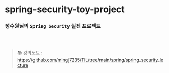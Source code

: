 # spring-security-toy-project


### 정수원님의 ``Spring Security`` 실전 프로젝트

<br>

<br>

> 📚 강의노트 : https://github.com/mingj7235/TIL/tree/main/spring/spring_security_lecture